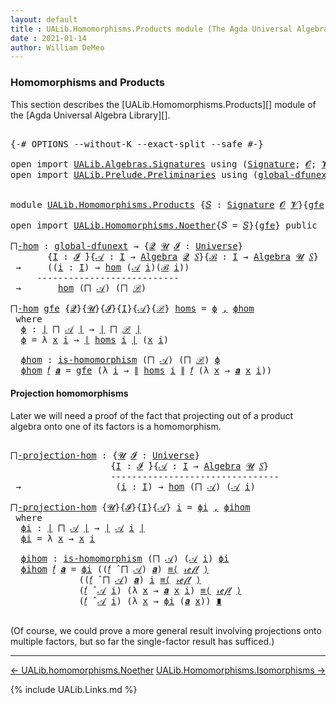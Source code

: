 ```yaml
---
layout: default
title : UALib.Homomorphisms.Products module (The Agda Universal Algebra Library)
date : 2021-01-14
author: William DeMeo
---
```


### <a id="homomorphisms-and-products">Homomorphisms and Products</a>

This section describes the [UALib.Homomorphisms.Products][] module of the [Agda Universal Algebra Library][].

<pre class="Agda">

<a id="343" class="Symbol">{-#</a> <a id="347" class="Keyword">OPTIONS</a> <a id="355" class="Pragma">--without-K</a> <a id="367" class="Pragma">--exact-split</a> <a id="381" class="Pragma">--safe</a> <a id="388" class="Symbol">#-}</a>

<a id="393" class="Keyword">open</a> <a id="398" class="Keyword">import</a> <a id="405" href="UALib.Algebras.Signatures.html" class="Module">UALib.Algebras.Signatures</a> <a id="431" class="Keyword">using</a> <a id="437" class="Symbol">(</a><a id="438" href="UALib.Algebras.Signatures.html#1324" class="Function">Signature</a><a id="447" class="Symbol">;</a> <a id="449" href="universes.html#613" class="Generalizable">𝓞</a><a id="450" class="Symbol">;</a> <a id="452" href="universes.html#617" class="Generalizable">𝓥</a><a id="453" class="Symbol">)</a>
<a id="455" class="Keyword">open</a> <a id="460" class="Keyword">import</a> <a id="467" href="UALib.Prelude.Preliminaries.html" class="Module">UALib.Prelude.Preliminaries</a> <a id="495" class="Keyword">using</a> <a id="501" class="Symbol">(</a><a id="502" href="MGS-Subsingleton-Theorems.html#3468" class="Function">global-dfunext</a><a id="516" class="Symbol">)</a>


<a id="520" class="Keyword">module</a> <a id="527" href="UALib.Homomorphisms.Products.html" class="Module">UALib.Homomorphisms.Products</a> <a id="556" class="Symbol">{</a><a id="557" href="UALib.Homomorphisms.Products.html#557" class="Bound">𝑆</a> <a id="559" class="Symbol">:</a> <a id="561" href="UALib.Algebras.Signatures.html#1324" class="Function">Signature</a> <a id="571" href="universes.html#613" class="Generalizable">𝓞</a> <a id="573" href="universes.html#617" class="Generalizable">𝓥</a><a id="574" class="Symbol">}{</a><a id="576" href="UALib.Homomorphisms.Products.html#576" class="Bound">gfe</a> <a id="580" class="Symbol">:</a> <a id="582" href="MGS-Subsingleton-Theorems.html#3468" class="Function">global-dfunext</a><a id="596" class="Symbol">}</a> <a id="598" class="Keyword">where</a>

<a id="605" class="Keyword">open</a> <a id="610" class="Keyword">import</a> <a id="617" href="UALib.Homomorphisms.Noether.html" class="Module">UALib.Homomorphisms.Noether</a><a id="644" class="Symbol">{</a><a id="645" class="Argument">𝑆</a> <a id="647" class="Symbol">=</a> <a id="649" href="UALib.Homomorphisms.Products.html#557" class="Bound">𝑆</a><a id="650" class="Symbol">}{</a><a id="652" href="UALib.Homomorphisms.Products.html#576" class="Bound">gfe</a><a id="655" class="Symbol">}</a> <a id="657" class="Keyword">public</a>

<a id="⨅-hom"></a><a id="665" href="UALib.Homomorphisms.Products.html#665" class="Function">⨅-hom</a> <a id="671" class="Symbol">:</a> <a id="673" href="MGS-Subsingleton-Theorems.html#3468" class="Function">global-dfunext</a> <a id="688" class="Symbol">→</a> <a id="690" class="Symbol">{</a><a id="691" href="UALib.Homomorphisms.Products.html#691" class="Bound">𝓠</a> <a id="693" href="UALib.Homomorphisms.Products.html#693" class="Bound">𝓤</a> <a id="695" href="UALib.Homomorphisms.Products.html#695" class="Bound">𝓘</a> <a id="697" class="Symbol">:</a> <a id="699" href="universes.html#551" class="Function">Universe</a><a id="707" class="Symbol">}</a>
       <a id="716" class="Symbol">{</a><a id="717" href="UALib.Homomorphisms.Products.html#717" class="Bound">I</a> <a id="719" class="Symbol">:</a> <a id="721" href="UALib.Homomorphisms.Products.html#695" class="Bound">𝓘</a> <a id="723" href="universes.html#758" class="Function Operator">̇</a><a id="724" class="Symbol">}{</a><a id="726" href="UALib.Homomorphisms.Products.html#726" class="Bound">𝒜</a> <a id="728" class="Symbol">:</a> <a id="730" href="UALib.Homomorphisms.Products.html#717" class="Bound">I</a> <a id="732" class="Symbol">→</a> <a id="734" href="UALib.Algebras.Algebras.html#811" class="Function">Algebra</a> <a id="742" href="UALib.Homomorphisms.Products.html#691" class="Bound">𝓠</a> <a id="744" href="UALib.Homomorphisms.Products.html#557" class="Bound">𝑆</a><a id="745" class="Symbol">}{</a><a id="747" href="UALib.Homomorphisms.Products.html#747" class="Bound">ℬ</a> <a id="749" class="Symbol">:</a> <a id="751" href="UALib.Homomorphisms.Products.html#717" class="Bound">I</a> <a id="753" class="Symbol">→</a> <a id="755" href="UALib.Algebras.Algebras.html#811" class="Function">Algebra</a> <a id="763" href="UALib.Homomorphisms.Products.html#693" class="Bound">𝓤</a> <a id="765" href="UALib.Homomorphisms.Products.html#557" class="Bound">𝑆</a><a id="766" class="Symbol">}</a>
 <a id="769" class="Symbol">→</a>     <a id="775" class="Symbol">((</a><a id="777" href="UALib.Homomorphisms.Products.html#777" class="Bound">i</a> <a id="779" class="Symbol">:</a> <a id="781" href="UALib.Homomorphisms.Products.html#717" class="Bound">I</a><a id="782" class="Symbol">)</a> <a id="784" class="Symbol">→</a> <a id="786" href="UALib.Homomorphisms.Basic.html#1941" class="Function">hom</a> <a id="790" class="Symbol">(</a><a id="791" href="UALib.Homomorphisms.Products.html#726" class="Bound">𝒜</a> <a id="793" href="UALib.Homomorphisms.Products.html#777" class="Bound">i</a><a id="794" class="Symbol">)(</a><a id="796" href="UALib.Homomorphisms.Products.html#747" class="Bound">ℬ</a> <a id="798" href="UALib.Homomorphisms.Products.html#777" class="Bound">i</a><a id="799" class="Symbol">))</a>
     <a id="807" class="Comment">---------------------------</a>
 <a id="836" class="Symbol">→</a>       <a id="844" href="UALib.Homomorphisms.Basic.html#1941" class="Function">hom</a> <a id="848" class="Symbol">(</a><a id="849" href="UALib.Algebras.Products.html#678" class="Function">⨅</a> <a id="851" href="UALib.Homomorphisms.Products.html#726" class="Bound">𝒜</a><a id="852" class="Symbol">)</a> <a id="854" class="Symbol">(</a><a id="855" href="UALib.Algebras.Products.html#678" class="Function">⨅</a> <a id="857" href="UALib.Homomorphisms.Products.html#747" class="Bound">ℬ</a><a id="858" class="Symbol">)</a>

<a id="861" href="UALib.Homomorphisms.Products.html#665" class="Function">⨅-hom</a> <a id="867" href="UALib.Homomorphisms.Products.html#867" class="Bound">gfe</a> <a id="871" class="Symbol">{</a><a id="872" href="UALib.Homomorphisms.Products.html#872" class="Bound">𝓠</a><a id="873" class="Symbol">}{</a><a id="875" href="UALib.Homomorphisms.Products.html#875" class="Bound">𝓤</a><a id="876" class="Symbol">}{</a><a id="878" href="UALib.Homomorphisms.Products.html#878" class="Bound">𝓘</a><a id="879" class="Symbol">}{</a><a id="881" href="UALib.Homomorphisms.Products.html#881" class="Bound">I</a><a id="882" class="Symbol">}{</a><a id="884" href="UALib.Homomorphisms.Products.html#884" class="Bound">𝒜</a><a id="885" class="Symbol">}{</a><a id="887" href="UALib.Homomorphisms.Products.html#887" class="Bound">ℬ</a><a id="888" class="Symbol">}</a> <a id="890" href="UALib.Homomorphisms.Products.html#890" class="Bound">homs</a> <a id="895" class="Symbol">=</a> <a id="897" href="UALib.Homomorphisms.Products.html#915" class="Function">ϕ</a> <a id="899" href="MGS-MLTT.html#2929" class="InductiveConstructor Operator">,</a> <a id="901" href="UALib.Homomorphisms.Products.html#971" class="Function">ϕhom</a>
 <a id="907" class="Keyword">where</a>
  <a id="915" href="UALib.Homomorphisms.Products.html#915" class="Function">ϕ</a> <a id="917" class="Symbol">:</a> <a id="919" href="UALib.Prelude.Preliminaries.html#10288" class="Function Operator">∣</a> <a id="921" href="UALib.Algebras.Products.html#678" class="Function">⨅</a> <a id="923" href="UALib.Homomorphisms.Products.html#884" class="Bound">𝒜</a> <a id="925" href="UALib.Prelude.Preliminaries.html#10288" class="Function Operator">∣</a> <a id="927" class="Symbol">→</a> <a id="929" href="UALib.Prelude.Preliminaries.html#10288" class="Function Operator">∣</a> <a id="931" href="UALib.Algebras.Products.html#678" class="Function">⨅</a> <a id="933" href="UALib.Homomorphisms.Products.html#887" class="Bound">ℬ</a> <a id="935" href="UALib.Prelude.Preliminaries.html#10288" class="Function Operator">∣</a>
  <a id="939" href="UALib.Homomorphisms.Products.html#915" class="Function">ϕ</a> <a id="941" class="Symbol">=</a> <a id="943" class="Symbol">λ</a> <a id="945" href="UALib.Homomorphisms.Products.html#945" class="Bound">x</a> <a id="947" href="UALib.Homomorphisms.Products.html#947" class="Bound">i</a> <a id="949" class="Symbol">→</a> <a id="951" href="UALib.Prelude.Preliminaries.html#10288" class="Function Operator">∣</a> <a id="953" href="UALib.Homomorphisms.Products.html#890" class="Bound">homs</a> <a id="958" href="UALib.Homomorphisms.Products.html#947" class="Bound">i</a> <a id="960" href="UALib.Prelude.Preliminaries.html#10288" class="Function Operator">∣</a> <a id="962" class="Symbol">(</a><a id="963" href="UALib.Homomorphisms.Products.html#945" class="Bound">x</a> <a id="965" href="UALib.Homomorphisms.Products.html#947" class="Bound">i</a><a id="966" class="Symbol">)</a>

  <a id="971" href="UALib.Homomorphisms.Products.html#971" class="Function">ϕhom</a> <a id="976" class="Symbol">:</a> <a id="978" href="UALib.Homomorphisms.Basic.html#1769" class="Function">is-homomorphism</a> <a id="994" class="Symbol">(</a><a id="995" href="UALib.Algebras.Products.html#678" class="Function">⨅</a> <a id="997" href="UALib.Homomorphisms.Products.html#884" class="Bound">𝒜</a><a id="998" class="Symbol">)</a> <a id="1000" class="Symbol">(</a><a id="1001" href="UALib.Algebras.Products.html#678" class="Function">⨅</a> <a id="1003" href="UALib.Homomorphisms.Products.html#887" class="Bound">ℬ</a><a id="1004" class="Symbol">)</a> <a id="1006" href="UALib.Homomorphisms.Products.html#915" class="Function">ϕ</a>
  <a id="1010" href="UALib.Homomorphisms.Products.html#971" class="Function">ϕhom</a> <a id="1015" href="UALib.Homomorphisms.Products.html#1015" class="Bound">𝑓</a> <a id="1017" href="UALib.Homomorphisms.Products.html#1017" class="Bound">𝒂</a> <a id="1019" class="Symbol">=</a> <a id="1021" href="UALib.Homomorphisms.Products.html#867" class="Bound">gfe</a> <a id="1025" class="Symbol">(λ</a> <a id="1028" href="UALib.Homomorphisms.Products.html#1028" class="Bound">i</a> <a id="1030" class="Symbol">→</a> <a id="1032" href="UALib.Prelude.Preliminaries.html#10366" class="Function Operator">∥</a> <a id="1034" href="UALib.Homomorphisms.Products.html#890" class="Bound">homs</a> <a id="1039" href="UALib.Homomorphisms.Products.html#1028" class="Bound">i</a> <a id="1041" href="UALib.Prelude.Preliminaries.html#10366" class="Function Operator">∥</a> <a id="1043" href="UALib.Homomorphisms.Products.html#1015" class="Bound">𝑓</a> <a id="1045" class="Symbol">(λ</a> <a id="1048" href="UALib.Homomorphisms.Products.html#1048" class="Bound">x</a> <a id="1050" class="Symbol">→</a> <a id="1052" href="UALib.Homomorphisms.Products.html#1017" class="Bound">𝒂</a> <a id="1054" href="UALib.Homomorphisms.Products.html#1048" class="Bound">x</a> <a id="1056" href="UALib.Homomorphisms.Products.html#1028" class="Bound">i</a><a id="1057" class="Symbol">))</a>
</pre>

#### Projection homomorphisms

Later we will need a proof of the fact that projecting out of a product algebra onto one of its factors is a homomorphism.

<pre class="Agda">

<a id="⨅-projection-hom"></a><a id="1241" href="UALib.Homomorphisms.Products.html#1241" class="Function">⨅-projection-hom</a> <a id="1258" class="Symbol">:</a> <a id="1260" class="Symbol">{</a><a id="1261" href="UALib.Homomorphisms.Products.html#1261" class="Bound">𝓤</a> <a id="1263" href="UALib.Homomorphisms.Products.html#1263" class="Bound">𝓘</a> <a id="1265" class="Symbol">:</a> <a id="1267" href="universes.html#551" class="Function">Universe</a><a id="1275" class="Symbol">}</a>
                   <a id="1296" class="Symbol">{</a><a id="1297" href="UALib.Homomorphisms.Products.html#1297" class="Bound">I</a> <a id="1299" class="Symbol">:</a> <a id="1301" href="UALib.Homomorphisms.Products.html#1263" class="Bound">𝓘</a> <a id="1303" href="universes.html#758" class="Function Operator">̇</a><a id="1304" class="Symbol">}{</a><a id="1306" href="UALib.Homomorphisms.Products.html#1306" class="Bound">𝒜</a> <a id="1308" class="Symbol">:</a> <a id="1310" href="UALib.Homomorphisms.Products.html#1297" class="Bound">I</a> <a id="1312" class="Symbol">→</a> <a id="1314" href="UALib.Algebras.Algebras.html#811" class="Function">Algebra</a> <a id="1322" href="UALib.Homomorphisms.Products.html#1261" class="Bound">𝓤</a> <a id="1324" href="UALib.Homomorphisms.Products.html#557" class="Bound">𝑆</a><a id="1325" class="Symbol">}</a>
                   <a id="1346" class="Comment">--------------------------------</a>
 <a id="1380" class="Symbol">→</a>                  <a id="1399" class="Symbol">(</a><a id="1400" href="UALib.Homomorphisms.Products.html#1400" class="Bound">i</a> <a id="1402" class="Symbol">:</a> <a id="1404" href="UALib.Homomorphisms.Products.html#1297" class="Bound">I</a><a id="1405" class="Symbol">)</a> <a id="1407" class="Symbol">→</a> <a id="1409" href="UALib.Homomorphisms.Basic.html#1941" class="Function">hom</a> <a id="1413" class="Symbol">(</a><a id="1414" href="UALib.Algebras.Products.html#678" class="Function">⨅</a> <a id="1416" href="UALib.Homomorphisms.Products.html#1306" class="Bound">𝒜</a><a id="1417" class="Symbol">)</a> <a id="1419" class="Symbol">(</a><a id="1420" href="UALib.Homomorphisms.Products.html#1306" class="Bound">𝒜</a> <a id="1422" href="UALib.Homomorphisms.Products.html#1400" class="Bound">i</a><a id="1423" class="Symbol">)</a>

<a id="1426" href="UALib.Homomorphisms.Products.html#1241" class="Function">⨅-projection-hom</a> <a id="1443" class="Symbol">{</a><a id="1444" href="UALib.Homomorphisms.Products.html#1444" class="Bound">𝓤</a><a id="1445" class="Symbol">}{</a><a id="1447" href="UALib.Homomorphisms.Products.html#1447" class="Bound">𝓘</a><a id="1448" class="Symbol">}{</a><a id="1450" href="UALib.Homomorphisms.Products.html#1450" class="Bound">I</a><a id="1451" class="Symbol">}{</a><a id="1453" href="UALib.Homomorphisms.Products.html#1453" class="Bound">𝒜</a><a id="1454" class="Symbol">}</a> <a id="1456" href="UALib.Homomorphisms.Products.html#1456" class="Bound">i</a> <a id="1458" class="Symbol">=</a> <a id="1460" href="UALib.Homomorphisms.Products.html#1480" class="Function">ϕi</a> <a id="1463" href="MGS-MLTT.html#2929" class="InductiveConstructor Operator">,</a> <a id="1465" href="UALib.Homomorphisms.Products.html#1523" class="Function">ϕihom</a>
 <a id="1472" class="Keyword">where</a>
  <a id="1480" href="UALib.Homomorphisms.Products.html#1480" class="Function">ϕi</a> <a id="1483" class="Symbol">:</a> <a id="1485" href="UALib.Prelude.Preliminaries.html#10288" class="Function Operator">∣</a> <a id="1487" href="UALib.Algebras.Products.html#678" class="Function">⨅</a> <a id="1489" href="UALib.Homomorphisms.Products.html#1453" class="Bound">𝒜</a> <a id="1491" href="UALib.Prelude.Preliminaries.html#10288" class="Function Operator">∣</a> <a id="1493" class="Symbol">→</a> <a id="1495" href="UALib.Prelude.Preliminaries.html#10288" class="Function Operator">∣</a> <a id="1497" href="UALib.Homomorphisms.Products.html#1453" class="Bound">𝒜</a> <a id="1499" href="UALib.Homomorphisms.Products.html#1456" class="Bound">i</a> <a id="1501" href="UALib.Prelude.Preliminaries.html#10288" class="Function Operator">∣</a>
  <a id="1505" href="UALib.Homomorphisms.Products.html#1480" class="Function">ϕi</a> <a id="1508" class="Symbol">=</a> <a id="1510" class="Symbol">λ</a> <a id="1512" href="UALib.Homomorphisms.Products.html#1512" class="Bound">x</a> <a id="1514" class="Symbol">→</a> <a id="1516" href="UALib.Homomorphisms.Products.html#1512" class="Bound">x</a> <a id="1518" href="UALib.Homomorphisms.Products.html#1456" class="Bound">i</a>

  <a id="1523" href="UALib.Homomorphisms.Products.html#1523" class="Function">ϕihom</a> <a id="1529" class="Symbol">:</a> <a id="1531" href="UALib.Homomorphisms.Basic.html#1769" class="Function">is-homomorphism</a> <a id="1547" class="Symbol">(</a><a id="1548" href="UALib.Algebras.Products.html#678" class="Function">⨅</a> <a id="1550" href="UALib.Homomorphisms.Products.html#1453" class="Bound">𝒜</a><a id="1551" class="Symbol">)</a> <a id="1553" class="Symbol">(</a><a id="1554" href="UALib.Homomorphisms.Products.html#1453" class="Bound">𝒜</a> <a id="1556" href="UALib.Homomorphisms.Products.html#1456" class="Bound">i</a><a id="1557" class="Symbol">)</a> <a id="1559" href="UALib.Homomorphisms.Products.html#1480" class="Function">ϕi</a>
  <a id="1564" href="UALib.Homomorphisms.Products.html#1523" class="Function">ϕihom</a> <a id="1570" href="UALib.Homomorphisms.Products.html#1570" class="Bound">𝑓</a> <a id="1572" href="UALib.Homomorphisms.Products.html#1572" class="Bound">𝒂</a> <a id="1574" class="Symbol">=</a> <a id="1576" href="UALib.Homomorphisms.Products.html#1480" class="Function">ϕi</a> <a id="1579" class="Symbol">((</a><a id="1581" href="UALib.Homomorphisms.Products.html#1570" class="Bound">𝑓</a> <a id="1583" href="UALib.Algebras.Algebras.html#3426" class="Function Operator">̂</a> <a id="1585" href="UALib.Algebras.Products.html#678" class="Function">⨅</a> <a id="1587" href="UALib.Homomorphisms.Products.html#1453" class="Bound">𝒜</a><a id="1588" class="Symbol">)</a> <a id="1590" href="UALib.Homomorphisms.Products.html#1572" class="Bound">𝒂</a><a id="1591" class="Symbol">)</a> <a id="1593" href="MGS-MLTT.html#5997" class="Function Operator">≡⟨</a> <a id="1596" href="MGS-MLTT.html#4221" class="InductiveConstructor">𝓇ℯ𝒻𝓁</a> <a id="1601" href="MGS-MLTT.html#5997" class="Function Operator">⟩</a>
             <a id="1616" class="Symbol">((</a><a id="1618" href="UALib.Homomorphisms.Products.html#1570" class="Bound">𝑓</a> <a id="1620" href="UALib.Algebras.Algebras.html#3426" class="Function Operator">̂</a> <a id="1622" href="UALib.Algebras.Products.html#678" class="Function">⨅</a> <a id="1624" href="UALib.Homomorphisms.Products.html#1453" class="Bound">𝒜</a><a id="1625" class="Symbol">)</a> <a id="1627" href="UALib.Homomorphisms.Products.html#1572" class="Bound">𝒂</a><a id="1628" class="Symbol">)</a> <a id="1630" href="UALib.Homomorphisms.Products.html#1456" class="Bound">i</a> <a id="1632" href="MGS-MLTT.html#5997" class="Function Operator">≡⟨</a> <a id="1635" href="MGS-MLTT.html#4221" class="InductiveConstructor">𝓇ℯ𝒻𝓁</a> <a id="1640" href="MGS-MLTT.html#5997" class="Function Operator">⟩</a>
             <a id="1655" class="Symbol">(</a><a id="1656" href="UALib.Homomorphisms.Products.html#1570" class="Bound">𝑓</a> <a id="1658" href="UALib.Algebras.Algebras.html#3426" class="Function Operator">̂</a> <a id="1660" href="UALib.Homomorphisms.Products.html#1453" class="Bound">𝒜</a> <a id="1662" href="UALib.Homomorphisms.Products.html#1456" class="Bound">i</a><a id="1663" class="Symbol">)</a> <a id="1665" class="Symbol">(λ</a> <a id="1668" href="UALib.Homomorphisms.Products.html#1668" class="Bound">x</a> <a id="1670" class="Symbol">→</a> <a id="1672" href="UALib.Homomorphisms.Products.html#1572" class="Bound">𝒂</a> <a id="1674" href="UALib.Homomorphisms.Products.html#1668" class="Bound">x</a> <a id="1676" href="UALib.Homomorphisms.Products.html#1456" class="Bound">i</a><a id="1677" class="Symbol">)</a> <a id="1679" href="MGS-MLTT.html#5997" class="Function Operator">≡⟨</a> <a id="1682" href="MGS-MLTT.html#4221" class="InductiveConstructor">𝓇ℯ𝒻𝓁</a> <a id="1687" href="MGS-MLTT.html#5997" class="Function Operator">⟩</a>
             <a id="1702" class="Symbol">(</a><a id="1703" href="UALib.Homomorphisms.Products.html#1570" class="Bound">𝑓</a> <a id="1705" href="UALib.Algebras.Algebras.html#3426" class="Function Operator">̂</a> <a id="1707" href="UALib.Homomorphisms.Products.html#1453" class="Bound">𝒜</a> <a id="1709" href="UALib.Homomorphisms.Products.html#1456" class="Bound">i</a><a id="1710" class="Symbol">)</a> <a id="1712" class="Symbol">(λ</a> <a id="1715" href="UALib.Homomorphisms.Products.html#1715" class="Bound">x</a> <a id="1717" class="Symbol">→</a> <a id="1719" href="UALib.Homomorphisms.Products.html#1480" class="Function">ϕi</a> <a id="1722" class="Symbol">(</a><a id="1723" href="UALib.Homomorphisms.Products.html#1572" class="Bound">𝒂</a> <a id="1725" href="UALib.Homomorphisms.Products.html#1715" class="Bound">x</a><a id="1726" class="Symbol">))</a> <a id="1729" href="MGS-MLTT.html#6079" class="Function Operator">∎</a>

</pre>

(Of course, we could prove a more general result involving projections onto multiple factors, but so far the single-factor result has sufficed.)

--------------------------------------

[← UALib.homomorphisms.Noether](UALib.Homomorphisms.Noether.html)
<span style="float:right;">[UALib.Homomorphisms.Isomorphisms →](UALib.Homomorphisms.Isomorphisms.html)</span>

{% include UALib.Links.md %}
